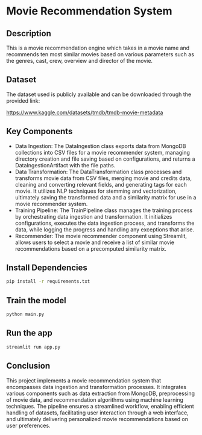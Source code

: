 # Movie Recommendation System

## Description
This is a movie recommendation engine which takes in a movie name and recommends ten most similar movies based on various parameters such as the genres, cast, crew, overview and director of the movie.

## Dataset
The dataset used is publicly available and can be downloaded through the provided link:

https://www.kaggle.com/datasets/tmdb/tmdb-movie-metadata


## Key Components
- Data Ingestion: The DataIngestion class exports data from MongoDB collections into CSV files for a movie recommender system, managing directory creation and file saving based on configurations, and returns a DataIngestionArtifact with the file paths.
- Data Transformation: The DataTransformation class processes and transforms movie data from CSV files, merging movie and credits data, cleaning and converting relevant fields, and generating tags for each movie. It utilizes NLP techniques for stemming and vectorization, ultimately saving the transformed data and a similarity matrix for use in a movie recommender system.
- Training Pipeline: 
The TrainPipeline class manages the training process by orchestrating data ingestion and transformation. It initializes configurations, executes the data ingestion process, and transforms the data, while logging the progress and handling any exceptions that arise.
- Recommender: The movie recommender component using Streamlit, allows users to select a movie and receive a list of similar movie recommendations based on a precomputed similarity matrix.

## Install Dependencies
```bash
pip install -r requirements.txt
```
## Train the model
```bash
python main.py
```
## Run the app
```bash
streamlit run app.py
```
## Conclusion
This project implements a movie recommendation system that encompasses data ingestion and transformation processes. It integrates various components such as data extraction from MongoDB, preprocessing of movie data, and recommendation algorithms using machine learning techniques. The pipeline ensures a streamlined workflow, enabling efficient handling of datasets, facilitating user interaction through a web interface, and ultimately delivering personalized movie recommendations based on user preferences.
